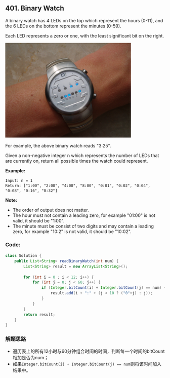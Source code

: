 ## 401. Binary Watch

A binary watch has 4 LEDs on the top which represent the hours (0-11), and the 6 LEDs on the bottom represent the minutes (0-59).

Each LED represents a zero or one, with the least significant bit on the right.

![](tupian/binaryWatch.png)

For example, the above binary watch reads "3:25".

Given a non-negative integer n which represents the number of LEDs that are currently on, return all possible times the watch could represent.

**Example:**

```
Input: n = 1
Return: ["1:00", "2:00", "4:00", "8:00", "0:01", "0:02", "0:04", "0:08", "0:16", "0:32"]
```
**Note:**

* The order of output does not matter.
* The hour must not contain a leading zero, for example "01:00" is not valid, it should be "1:00".
* The minute must be consist of two digits and may contain a leading zero, for example "10:2" is not valid, it should be "10:02".

### Code:

```java
class Solution {
    public List<String> readBinaryWatch(int num) {
        List<String> result = new ArrayList<String>();
        
        for (int i = 0 ; i < 12; i++) {
            for (int j = 0; j < 60; j++) {
                if (Integer.bitCount(i) + Integer.bitCount(j) == num) {
                    result.add(i + ":" + (j < 10 ? ("0"+j) : j));
                }
            }
        }
        return result;
    }
}
```

### 解题思路
* 遍历表上的所有12小时与60分钟组合时间的时间，判断每一个时间的bitCount相加是否为num；
* 如果```Integer.bitCount(i) + Integer.bitCount(j) == num```则将该时间加入结果中。